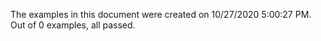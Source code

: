 
The examples in this document were created on 10/27/2020 5:00:27 PM. 
Out of 0 examples,
all passed.


